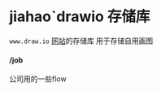 # jiahao`drawio 存储库
`www.draw.io` [网站](https://app.diagrams.net/)的存储库
用于存储自用画图

#### /job 
公司用的一些flow
